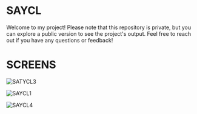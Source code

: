 
# SAYCL

Welcome to my project! Please note that this repository is private, but you can explore a public version to see the project's output.
Feel free to reach out if you have any questions or feedback!

# SCREENS

![SATYCL3](https://github.com/MuhammedMohsen1/SAYCL/assets/93712905/02683128-cde0-4862-b5a9-c539e4f04199)

![SAYCL1](https://github.com/MuhammedMohsen1/SAYCL/assets/93712905/82dcf48f-88fe-4e8c-9f71-08651549b36c)


![SAYCL4](https://github.com/MuhammedMohsen1/SAYCL/assets/93712905/e45054e7-f451-4fe2-b846-53b98c22f4a1)
